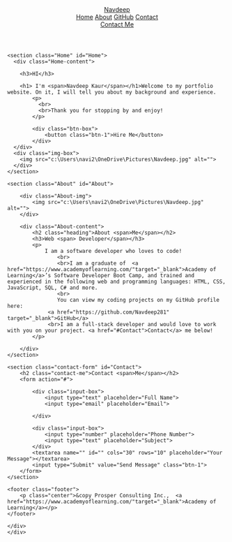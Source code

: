 <!DOCTYPE html>
<html>
<Head>
<meta charset="UTF-8">
<meta name="viewport" content="width=device-width"/>
<title>Navdeep Kaur</title>
<link rel="stylesheet" href="style.css">
<script src="https://unpkg.com/boxicons@2.1.4/dist/boxicons.js"></script>
</head>

<body>
	<header class="header">
		<a href="#" class="logo"><span>Nav</span>deep</a>
<!--Navbar-->
<Nav class="Navbar">
		<a class="active" href="#Home">Home</a>
		<a href="#About">About</a>
		<a href="#GitHub">GitHub</a>
		<a href="#Contact">Contact</a>
</Nav>
<a href="#" class="contact">Contact Me</a>
	</header>

	<section class="Home" id="Home">
      <div class="Home-content">

		<h3>HI</h3>

		<h1> I'm <span>Navdeep Kaur</span></h1>Welcome to my portfolio website. On it, I will tell you about my background and experience.
			<p>
			  <br>
			  <br>Thank you for stopping by and enjoy!
			</p>

			<div class="btn-box">
				<button class="btn-1">Hire Me</button>
			</div>
	  </div>
	  <div class="img-box">
		<img src="c:\Users\navi2\OneDrive\Pictures\Navdeep.jpg" alt="">
	  </div>
	</section>

	<section class="About" id="About">
        
		<div class="About-img">
			<img src="c:\Users\navi2\OneDrive\Pictures\Navdeep.jpg" alt=""> 
		</div>

		<div class="About-content">
			<h2 class="heading">About <span>Me</span></h2>
			<h3>Web <span> Developer</span></h3>
			<p>
				I am a software developer who loves to code!
                    <br>
                    <br>I am a graduate of  <a href="https://www.academyoflearning.com/"target="_blank">Academy of Learning</a>’s Software Developer Boot Camp, and trained and experienced in the following web and programming languages: HTML, CSS, JavaScript, SQL, C# and more. 
                    <br>
					You can view my coding projects on my GitHub profile here:
				 <a href="https://github.com/Navdeep281" target="_blank">GitHub</a>
				 <br>I am a full-stack developer and would love to work with you on your project. <a href="#Contact">Contact</a> me below!
			</p>
	
		</div>
	</section>

	<section class="contact-form" id="Contact">
		<h2 class="contact-me">Contact <span>Me</span></h2>
		<form action="#">

			<div class="input-box">
				<input type="text" placeholder="Full Name">
				<input type="email" placeholder="Email">

			</div>
			
			<div class="input-box">
				<input type="number" placeholder="Phone Number">
				<input type="text" placeholder="Subject">
			</div>
			<textarea name="" id="" cols="30" rows="10" placeholder="Your Message"></textarea>
			<input type="Submit" value="Send Message" class="btn-1">
		</form>
	</section>

	<footer class="footer">
		<p class="center">&copy Prosper Consulting Inc.,  <a href="https://www.academyoflearning.com/"target="_blank">Academy of Learning</a></p>
	</footer>
	    
	</div>
	</div>
